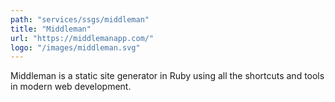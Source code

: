 ```yaml
---
path: "services/ssgs/middleman"
title: "Middleman"
url: "https://middlemanapp.com/"
logo: "/images/middleman.svg"
---
```


Middleman is a static site generator in Ruby using all the shortcuts and tools in modern web development.
